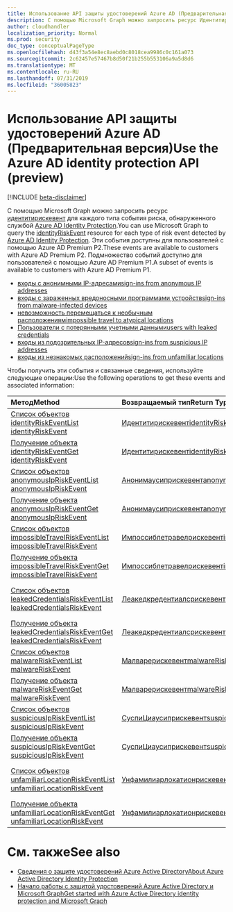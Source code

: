 ```yaml
---
title: Использование API защиты удостоверений Azure AD (Предварительная версия)
description: С помощью Microsoft Graph можно запросить ресурс Идентитирискевент для каждого типа события риска, обнаруженного службой Azure AD Identity Protection. Эти события доступны для пользователей с помощью Azure AD Premium P2. Подмножество событий доступно для пользователей с помощью Azure AD Premium P1.
author: cloudhandler
localization_priority: Normal
ms.prod: security
doc_type: conceptualPageType
ms.openlocfilehash: d43f3a54e8ec8aebd0c8018cea9986c0c161a073
ms.sourcegitcommit: 2c62457e57467b8d50f21b255b553106a9a5d8d6
ms.translationtype: MT
ms.contentlocale: ru-RU
ms.lasthandoff: 07/31/2019
ms.locfileid: "36005823"
---
```

# <a name="use-the-azure-ad-identity-protection-api-preview"></a><span data-ttu-id="52c59-105">Использование API защиты удостоверений Azure AD (Предварительная версия)</span><span class="sxs-lookup"><span data-stu-id="52c59-105">Use the Azure AD identity protection API (preview)</span></span>

[!INCLUDE [beta-disclaimer](../../includes/beta-disclaimer.md)]

<span data-ttu-id="52c59-106">С помощью Microsoft Graph можно запросить ресурс [идентитирискевент](identityriskevent.md) для каждого типа события риска, обнаруженного службой [Azure AD Identity Protection](https://docs.microsoft.com/en-us/azure/active-directory/active-directory-identityprotection).</span><span class="sxs-lookup"><span data-stu-id="52c59-106">You can use Microsoft Graph to query the [identityRiskEvent](identityriskevent.md) resource for each type of risk event detected by [Azure AD Identity Protection](https://docs.microsoft.com/en-us/azure/active-directory/active-directory-identityprotection).</span></span> <span data-ttu-id="52c59-107">Эти события доступны для пользователей с помощью Azure AD Premium P2.</span><span class="sxs-lookup"><span data-stu-id="52c59-107">These events are available to customers with Azure AD Premium P2.</span></span> <span data-ttu-id="52c59-108">Подмножество событий доступно для пользователей с помощью Azure AD Premium P1.</span><span class="sxs-lookup"><span data-stu-id="52c59-108">A subset of events is available to customers with Azure AD Premium P1.</span></span>

* [<span data-ttu-id="52c59-109">входы с анонимными IP-адресами</span><span class="sxs-lookup"><span data-stu-id="52c59-109">sign-ins from anonymous IP addresses</span></span>](anonymousipriskevent.md)
* [<span data-ttu-id="52c59-110">входы с зараженных вредоносными программами устройств</span><span class="sxs-lookup"><span data-stu-id="52c59-110">sign-ins from malware-infected devices</span></span>](malwareriskevent.md)
* [<span data-ttu-id="52c59-111">невозможность перемещаться к необычным расположениям</span><span class="sxs-lookup"><span data-stu-id="52c59-111">impossible travel to atypical locations</span></span>](impossibletravelriskevent.md)
* [<span data-ttu-id="52c59-112">Пользователи с потерянными учетными данными</span><span class="sxs-lookup"><span data-stu-id="52c59-112">users with leaked credentials</span></span>](leakedcredentialsriskevent.md)
* [<span data-ttu-id="52c59-113">входы из подозрительных IP-адресов</span><span class="sxs-lookup"><span data-stu-id="52c59-113">sign-ins from suspicious IP addresses</span></span>](suspiciousipriskevent.md)
* [<span data-ttu-id="52c59-114">входы из незнакомых расположений</span><span class="sxs-lookup"><span data-stu-id="52c59-114">sign-ins from unfamiliar locations</span></span>](unfamiliarlocationriskevent.md)

<span data-ttu-id="52c59-115">Чтобы получить эти события и связанные сведения, используйте следующие операции:</span><span class="sxs-lookup"><span data-stu-id="52c59-115">Use the following operations to get these events and associated information:</span></span>

| <span data-ttu-id="52c59-116">Метод</span><span class="sxs-lookup"><span data-stu-id="52c59-116">Method</span></span>           | <span data-ttu-id="52c59-117">Возвращаемый тип</span><span class="sxs-lookup"><span data-stu-id="52c59-117">Return Type</span></span>    |<span data-ttu-id="52c59-118">Описание</span><span class="sxs-lookup"><span data-stu-id="52c59-118">Description</span></span>|
|:---------------|:--------|:----------|
|[<span data-ttu-id="52c59-119">Список объектов identityRiskEvent</span><span class="sxs-lookup"><span data-stu-id="52c59-119">List identityRiskEvent</span></span>](../api/identityriskevent-get.md) |[<span data-ttu-id="52c59-120">Идентитирискевент</span><span class="sxs-lookup"><span data-stu-id="52c59-120">identityRiskEvent</span></span>](identityriskevent.md)| <span data-ttu-id="52c59-121">Получение коллекции Идентитирискевент.</span><span class="sxs-lookup"><span data-stu-id="52c59-121">Get identityRiskEvent collection.</span></span> |
|[<span data-ttu-id="52c59-122">Получение объекта identityRiskEvent</span><span class="sxs-lookup"><span data-stu-id="52c59-122">Get identityRiskEvent</span></span>](../api/identityriskevent-get.md) |[<span data-ttu-id="52c59-123">Идентитирискевент</span><span class="sxs-lookup"><span data-stu-id="52c59-123">identityRiskEvent</span></span>](identityriskevent.md)| <span data-ttu-id="52c59-124">Получение объекта Идентитирискевент.</span><span class="sxs-lookup"><span data-stu-id="52c59-124">Get identityRiskEvent object.</span></span> |
|[<span data-ttu-id="52c59-125">Список объектов anonymousIpRiskEvent</span><span class="sxs-lookup"><span data-stu-id="52c59-125">List anonymousIpRiskEvent</span></span>](../api/anonymousipriskevent-get.md) |[<span data-ttu-id="52c59-126">Анонимаусиприскевент</span><span class="sxs-lookup"><span data-stu-id="52c59-126">anonymousIpRiskEvent</span></span>](anonymousipriskevent.md)| <span data-ttu-id="52c59-127">Получение коллекции Анонимаусиприскевент.</span><span class="sxs-lookup"><span data-stu-id="52c59-127">Get anonymousIpRiskEvent collection.</span></span> |
|[<span data-ttu-id="52c59-128">Получение объекта anonymousIpRiskEvent</span><span class="sxs-lookup"><span data-stu-id="52c59-128">Get anonymousIpRiskEvent</span></span>](../api/anonymousipriskevent-get.md) |[<span data-ttu-id="52c59-129">Анонимаусиприскевент</span><span class="sxs-lookup"><span data-stu-id="52c59-129">anonymousIpRiskEvent</span></span>](anonymousipriskevent.md)| <span data-ttu-id="52c59-130">Получение объекта Анонимаусиприскевент.</span><span class="sxs-lookup"><span data-stu-id="52c59-130">Get anonymousIpRiskEvent object.</span></span> |
|[<span data-ttu-id="52c59-131">Список объектов impossibleTravelRiskEvent</span><span class="sxs-lookup"><span data-stu-id="52c59-131">List impossibleTravelRiskEvent</span></span>](../api/impossibletravelriskevent-get.md) |[<span data-ttu-id="52c59-132">Импоссиблетравелрискевент</span><span class="sxs-lookup"><span data-stu-id="52c59-132">impossibleTravelRiskEvent</span></span>](impossibletravelriskevent.md)| <span data-ttu-id="52c59-133">Получение коллекции Импоссиблетравелрискевент.</span><span class="sxs-lookup"><span data-stu-id="52c59-133">Get impossibleTravelRiskEvent collection.</span></span> |
|[<span data-ttu-id="52c59-134">Получение объекта impossibleTravelRiskEvent</span><span class="sxs-lookup"><span data-stu-id="52c59-134">Get impossibleTravelRiskEvent</span></span>](../api/impossibletravelriskevent-get.md) |[<span data-ttu-id="52c59-135">Импоссиблетравелрискевент</span><span class="sxs-lookup"><span data-stu-id="52c59-135">impossibleTravelRiskEvent</span></span>](impossibletravelriskevent.md)| <span data-ttu-id="52c59-136">Получение объекта Импоссиблетравелрискевент.</span><span class="sxs-lookup"><span data-stu-id="52c59-136">Get impossibleTravelRiskEvent object.</span></span> |
|[<span data-ttu-id="52c59-137">Список объектов leakedCredentialsRiskEvent</span><span class="sxs-lookup"><span data-stu-id="52c59-137">List leakedCredentialsRiskEvent</span></span>](../api/leakedcredentialsriskevent-get.md) |[<span data-ttu-id="52c59-138">Леакедкредентиалсрискевент</span><span class="sxs-lookup"><span data-stu-id="52c59-138">leakedCredentialsRiskEvent</span></span>](leakedcredentialsriskevent.md)| <span data-ttu-id="52c59-139">Получение коллекции Леакедкредентиалсрискевент.</span><span class="sxs-lookup"><span data-stu-id="52c59-139">Get leakedCredentialsRiskEvent collection.</span></span> |
|[<span data-ttu-id="52c59-140">Получение объекта leakedCredentialsRiskEvent</span><span class="sxs-lookup"><span data-stu-id="52c59-140">Get leakedCredentialsRiskEvent</span></span>](../api/leakedcredentialsriskevent-get.md) |[<span data-ttu-id="52c59-141">Леакедкредентиалсрискевент</span><span class="sxs-lookup"><span data-stu-id="52c59-141">leakedCredentialsRiskEvent</span></span>](leakedcredentialsriskevent.md)| <span data-ttu-id="52c59-142">Получение объекта Леакедкредентиалсрискевент.</span><span class="sxs-lookup"><span data-stu-id="52c59-142">Get leakedCredentialsRiskEvent object.</span></span> |
|[<span data-ttu-id="52c59-143">Список объектов malwareRiskEvent</span><span class="sxs-lookup"><span data-stu-id="52c59-143">List malwareRiskEvent</span></span>](../api/malwareriskevent-get.md) |[<span data-ttu-id="52c59-144">Малварерискевент</span><span class="sxs-lookup"><span data-stu-id="52c59-144">malwareRiskEvent</span></span>](malwareriskevent.md)| <span data-ttu-id="52c59-145">Получение коллекции Малварерискевент.</span><span class="sxs-lookup"><span data-stu-id="52c59-145">Get malwareRiskEvent collection.</span></span> |
|[<span data-ttu-id="52c59-146">Получение объекта malwareRiskEvent</span><span class="sxs-lookup"><span data-stu-id="52c59-146">Get malwareRiskEvent</span></span>](../api/malwareriskevent-get.md) |[<span data-ttu-id="52c59-147">Малварерискевент</span><span class="sxs-lookup"><span data-stu-id="52c59-147">malwareRiskEvent</span></span>](malwareriskevent.md)| <span data-ttu-id="52c59-148">Получение объекта Малварерискевент.</span><span class="sxs-lookup"><span data-stu-id="52c59-148">Get malwareRiskEvent object.</span></span> |
|[<span data-ttu-id="52c59-149">Список объектов suspiciousIpRiskEvent</span><span class="sxs-lookup"><span data-stu-id="52c59-149">List suspiciousIpRiskEvent</span></span>](../api/suspiciousipriskevent-get.md) |[<span data-ttu-id="52c59-150">СуспиЦиаусиприскевент</span><span class="sxs-lookup"><span data-stu-id="52c59-150">suspiciousIpRiskEvent</span></span>](suspiciousipriskevent.md)| <span data-ttu-id="52c59-151">Получение коллекции СуспиЦиаусиприскевент.</span><span class="sxs-lookup"><span data-stu-id="52c59-151">Get suspiciousIpRiskEvent collection.</span></span> |
|[<span data-ttu-id="52c59-152">Получение объекта suspiciousIpRiskEvent</span><span class="sxs-lookup"><span data-stu-id="52c59-152">Get suspiciousIpRiskEvent</span></span>](../api/suspiciousipriskevent-get.md) |[<span data-ttu-id="52c59-153">СуспиЦиаусиприскевент</span><span class="sxs-lookup"><span data-stu-id="52c59-153">suspiciousIpRiskEvent</span></span>](suspiciousipriskevent.md)| <span data-ttu-id="52c59-154">Получение объекта СуспиЦиаусиприскевент.</span><span class="sxs-lookup"><span data-stu-id="52c59-154">Get suspiciousIpRiskEvent object.</span></span> |
|[<span data-ttu-id="52c59-155">Список объектов unfamiliarLocationRiskEvent</span><span class="sxs-lookup"><span data-stu-id="52c59-155">List unfamiliarLocationRiskEvent</span></span>](../api/unfamiliarlocationriskevent-get.md) |[<span data-ttu-id="52c59-156">Унфамилиарлокатионрискевент</span><span class="sxs-lookup"><span data-stu-id="52c59-156">unfamiliarLocationRiskEvent</span></span>](unfamiliarlocationriskevent.md)| <span data-ttu-id="52c59-157">Получение коллекции Унфамилиарлокатионрискевент.</span><span class="sxs-lookup"><span data-stu-id="52c59-157">Get unfamiliarLocationRiskEvent collection.</span></span> |
|[<span data-ttu-id="52c59-158">Получение объекта unfamiliarLocationRiskEvent</span><span class="sxs-lookup"><span data-stu-id="52c59-158">Get unfamiliarLocationRiskEvent</span></span>](../api/unfamiliarlocationriskevent-get.md) |[<span data-ttu-id="52c59-159">Унфамилиарлокатионрискевент</span><span class="sxs-lookup"><span data-stu-id="52c59-159">unfamiliarLocationRiskEvent</span></span>](unfamiliarlocationriskevent.md)| <span data-ttu-id="52c59-160">Получение объекта Унфамилиарлокатионрискевент.</span><span class="sxs-lookup"><span data-stu-id="52c59-160">Get unfamiliarLocationRiskEvent object.</span></span> |

# <a name="see-also"></a><span data-ttu-id="52c59-161">См. также</span><span class="sxs-lookup"><span data-stu-id="52c59-161">See also</span></span>

* [<span data-ttu-id="52c59-162">Сведения о защите удостоверений Azure Active Directory</span><span class="sxs-lookup"><span data-stu-id="52c59-162">About Azure Active Directory Identity Protection</span></span>](https://docs.microsoft.com/en-us/azure/active-directory/active-directory-identityprotection)
* [<span data-ttu-id="52c59-163">Начало работы с защитой удостоверений Azure Active Directory и Microsoft Graph</span><span class="sxs-lookup"><span data-stu-id="52c59-163">Get started with Azure Active Directory identity protection and Microsoft Graph</span></span>](https://docs.microsoft.com/en-us/azure/active-directory/active-directory-identityprotection-graph-getting-started)
